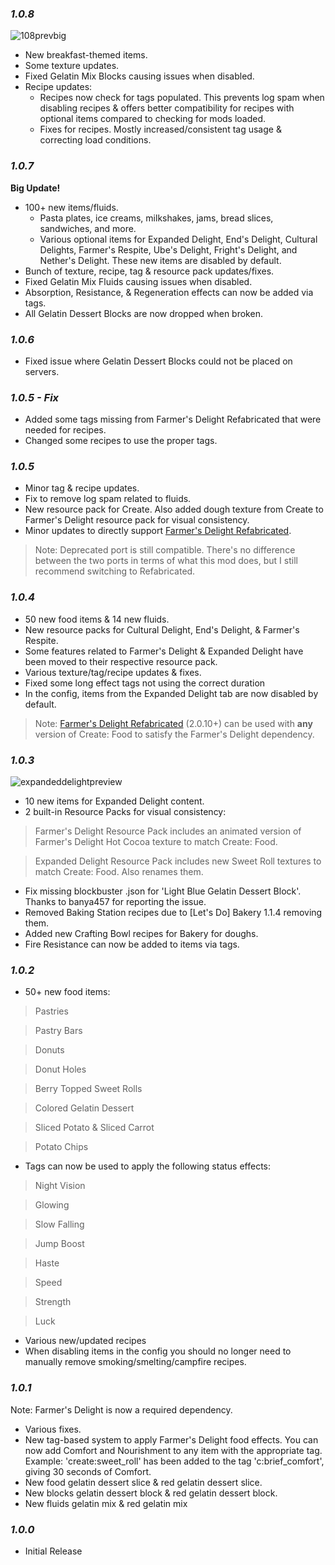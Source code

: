 ### ***1.0.8***

![108prevbig](https://github.com/AverageAnime/create-food/assets/150550990/7837c32e-2cc5-4867-9535-bf3fe28cb4a2)

* New breakfast-themed items.
* Some texture updates.
* Fixed Gelatin Mix Blocks causing issues when disabled.
* Recipe updates: 
  * Recipes now check for tags populated. This prevents log spam when disabling recipes & offers better compatibility for recipes with optional items compared to checking for mods loaded.  
  * Fixes for recipes. Mostly increased/consistent tag usage & correcting load conditions. 
  
### ***1.0.7***

**Big Update!**
* 100+ new items/fluids. 
  * Pasta plates, ice creams, milkshakes, jams, bread slices, sandwiches, and more.
  * Various optional items for Expanded Delight, End's Delight, Cultural Delights, Farmer's Respite, Ube's Delight, Fright's Delight, and Nether's Delight. These new items are disabled by default.
* Bunch of texture, recipe, tag & resource pack updates/fixes.
* Fixed Gelatin Mix Fluids causing issues when disabled.
* Absorption, Resistance, & Regeneration effects can now be added via tags.
* All Gelatin Dessert Blocks are now dropped when broken.

### ***1.0.6***

* Fixed issue where Gelatin Dessert Blocks could not be placed on servers.

### ***1.0.5 - Fix***

* Added some tags missing from Farmer's Delight Refabricated that were needed for recipes.
* Changed some recipes to use the proper tags.

### ***1.0.5***

* Minor tag & recipe updates.
* Fix to remove log spam related to fluids.
* New resource pack for Create. Also added dough texture from Create to Farmer's Delight resource pack for visual consistency.
* Minor updates to directly support [Farmer's Delight Refabricated](https://www.curseforge.com/minecraft/mc-mods/farmers-delight-refabricated
  ).
> Note: Deprecated port is still compatible. There's no difference between the two ports in terms of what this mod does, but I still recommend switching to Refabricated.

### ***1.0.4***

* 50 new food items & 14 new fluids.
* New resource packs for Cultural Delight, End's Delight, & Farmer's Respite.
* Some features related to Farmer's Delight & Expanded Delight have been moved to their respective resource pack. 
* Various texture/tag/recipe updates & fixes.
* Fixed some long effect tags not using the correct duration 
* In the config, items from the Expanded Delight tab are now disabled by default.
>Note: [Farmer's Delight Refabricated](https://www.curseforge.com/minecraft/mc-mods/farmers-delight-refabricated
) (2.0.10+) can be used with **any**  version of Create: Food to satisfy the Farmer's Delight dependency.

### ***1.0.3***

![expandeddelightpreview](https://github.com/AverageAnime/create-food/assets/150550990/edd77810-f6fc-4434-b7f0-063e9b233828)
* 10 new items for Expanded Delight content.
* 2 built-in Resource Packs for visual consistency:
> Farmer's Delight Resource Pack includes an animated version of Farmer's Delight Hot Cocoa texture to match Create: Food.

> Expanded Delight Resource Pack includes new Sweet Roll textures to match Create: Food. Also renames them.
* Fix missing blockbuster .json for 'Light Blue Gelatin Dessert Block'. Thanks to banya457 for reporting the issue.
* Removed Baking Station recipes due to [Let's Do] Bakery 1.1.4 removing them.
* Added new Crafting Bowl recipes for Bakery for doughs.
* Fire Resistance can now be added to items via tags.

### ***1.0.2***

* 50+ new food items:
> Pastries

> Pastry Bars

> Donuts

> Donut Holes

> Berry Topped Sweet Rolls

> Colored Gelatin Dessert

> Sliced Potato & Sliced Carrot

> Potato Chips

* Tags can now be used to apply the following status effects:
> Night Vision

> Glowing

> Slow Falling

> Jump Boost

> Haste

> Speed

> Strength

> Luck

* Various new/updated recipes
* When disabling items in the config you should no longer need to manually remove smoking/smelting/campfire recipes.


### ***1.0.1***

Note: Farmer's Delight is now a required dependency.

* Various fixes.
* New tag-based system to apply Farmer's Delight food effects. You can now add Comfort and Nourishment to any item with the appropriate tag. Example: 'create:sweet_roll' has been added to the tag 'c:brief_comfort', giving 30 seconds of Comfort.
* New food gelatin dessert slice & red gelatin dessert slice.
* New blocks gelatin dessert block & red gelatin dessert block.
* New fluids gelatin mix & red gelatin mix

### ***1.0.0***

* Initial Release